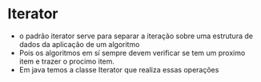 # Iterator
- o padrão iterator serve para separar a iteração sobre uma estrutura de dados da aplicação de um algoritmo 
- Pois os algoritmos em sí sempre devem verificar se tem um proximo item e trazer o procimo item.
- Em java temos a classe Iterator que realiza essas operações